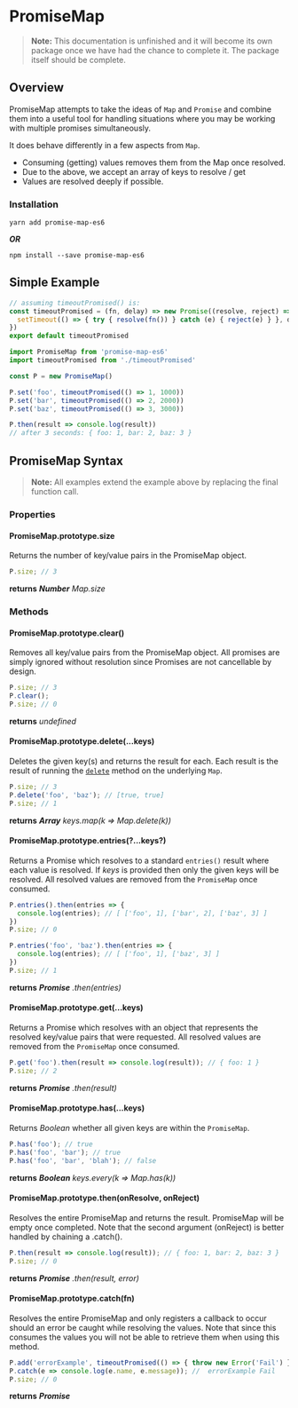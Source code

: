 # PromiseMap

> **Note:** This documentation is unfinished and it will become its own package
> once we have had the chance to complete it.  The package itself should be complete.

## Overview

PromiseMap attempts to take the ideas of `Map` and `Promise` and combine them 
into a useful tool for handling situations where you may be working with multiple 
promises simultaneously.

It does behave differently in a few aspects from `Map`.

  - Consuming (getting) values removes them from the Map once resolved.
  - Due to the above, we accept an array of keys to resolve / get
  - Values are resolved deeply if possible.

### Installation

```
yarn add promise-map-es6
```

***OR***

```
npm install --save promise-map-es6
```

## Simple Example

```javascript
// assuming timeoutPromised() is:
const timeoutPromised = (fn, delay) => new Promise((resolve, reject) => {
  setTimeout(() => { try { resolve(fn()) } catch (e) { reject(e) } }, delay)
})
export default timeoutPromised
```

```javascript
import PromiseMap from 'promise-map-es6'
import timeoutPromised from './timeoutPromised'

const P = new PromiseMap()

P.set('foo', timeoutPromised(() => 1, 1000))
P.set('bar', timeoutPromised(() => 2, 2000))
P.set('baz', timeoutPromised(() => 3, 3000))

P.then(result => console.log(result))
// after 3 seconds: { foo: 1, bar: 2, baz: 3 }
```

## PromiseMap Syntax

> **Note:** All examples extend the example above by replacing the final function call.

### Properties

#### PromiseMap.prototype.size

Returns the number of key/value pairs in the PromiseMap object.

```js
P.size; // 3
```

**returns** ***Number*** *Map.size*
### Methods


#### PromiseMap.prototype.clear()

Removes all key/value pairs from the PromiseMap object.  All promises are simply 
ignored without resolution since Promises are not cancellable by design.

```js
P.size; // 3
P.clear();
P.size; // 0
```

**returns** _undefined_

#### PromiseMap.prototype.delete(...keys)

Deletes the given key(s) and returns the result for each.  Each result is the 
result of running the [`delete`](https://developer.mozilla.org/en-US/docs/Web/JavaScript/Reference/Global_Objects/Map/delete) 
method on the underlying `Map`.

```js
P.size; // 3
P.delete('foo', 'baz'); // [true, true]
P.size; // 1
```

**returns** ***Array*** *keys.map(k => Map.delete(k))*

#### PromiseMap.prototype.entries(?...keys?)

Returns a Promise which resolves to a standard `entries()` result where each value 
is resolved.  If *keys* is provided then only the given keys will be resolved.  All 
resolved values are removed from the `PromiseMap` once consumed.

```js
P.entries().then(entries => {
  console.log(entries); // [ ['foo', 1], ['bar', 2], ['baz', 3] ]
})
P.size; // 0
```

```js
P.entries('foo', 'baz').then(entries => {
  console.log(entries); // [ ['foo', 1], ['baz', 3] ]
})
P.size; // 1
```

**returns** ***Promise*** *.then(entries)*

#### PromiseMap.prototype.get(...keys)

Returns a Promise which resolves with an object that represents the resolved key/value pairs 
that were requested.  All resolved values are removed from the `PromiseMap` once consumed.

```js
P.get('foo').then(result => console.log(result)); // { foo: 1 }
P.size; // 2
```

**returns** ***Promise*** *.then(result)*

#### PromiseMap.prototype.has(...keys)

Returns _Boolean_ whether all given keys are within the `PromiseMap`. 

```js
P.has('foo'); // true
P.has('foo', 'bar'); // true
P.has('foo', 'bar', 'blah'); // false
```

**returns** ***Boolean*** *keys.every(k => Map.has(k))*

#### PromiseMap.prototype.then(onResolve, onReject)

Resolves the entire PromiseMap and returns the result.  PromiseMap will be empty once completed. 
Note that the second argument (onReject) is better handled by chaining a .catch().

```js
P.then(result => console.log(result)); // { foo: 1, bar: 2, baz: 3 }
P.size; // 0
```
**returns** ***Promise*** *.then(result, error)*

#### PromiseMap.prototype.catch(fn)

Resolves the entire PromiseMap and only registers a callback to occur should an error be 
caught while resolving the values.  Note that since this consumes the values you will not 
be able to retrieve them when using this method.

```js
P.add('errorExample', timeoutPromised(() => { throw new Error('Fail') }))
P.catch(e => console.log(e.name, e.message)); //  errorExample Fail
P.size; // 0
```

**returns** ***Promise***
